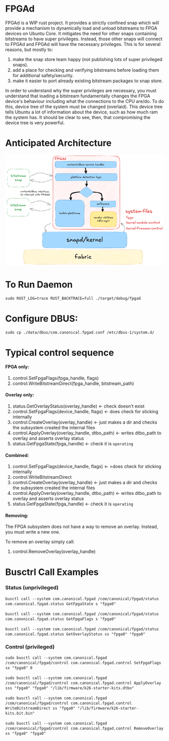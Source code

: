 # FPGAd

FPGAd is a WIP rust project.
It provides a strictly confined snap which will provide a mechanism to dynamically load and unload bitstreams to FPGA
devices on Ubuntu Core.
It mitigates the need for other snaps containing bitstreams to have super privileges.
Instead, those other snaps will connect to FPGAd and FPGAd will have the necessary privileges.
This is for several reasons, but mostly to:

1) make the snap store team happy (not publishing lots of super privileged snaps).
2) add a place for checking and verifying bitstreams before loading them for additional safety/security.
3) make it easier to port already existing bitstream packages to snap store.

In order to understand why the super privileges are necessary, you must understand that loading a bitstream
fundamentally changes the FPGA device's behaviour including what the connections to the CPU are/do.
To do this, device tree of the system must be changed (overlaid).
This device tree tells Ubuntu a lot of information about the device, such as how much ram the system has.
It should be clear to see, then, that compromising the device tree is very powerful.

# Anticipated Architecture

![anticipated_architecture.png](docs/assets/anticipated_architecture.png)

# To Run Daemon

```
sudo RUST_LOG=trace RUST_BACKTRACE=full ./target/debug/fpgad
```

# Configure DBUS:

```
sudo cp ./data/dbus/com.canonical.fpgad.conf /etc/dbus-1/system.d/
```

# Typical control sequence

#### FPGA only:

1) control.SetFpgaFlags(fpga_handle, flags)
2) control.WriteBitstreamDirect(fpga_handle, bitstream_path)

#### Overlay only:

1) status.GetOverlayStatus(overlay_handle) <- check doesn't exist
2) control.SetFpgaFlags(device_handle, flags) <- does check for sticking internally
3) control.CreateOverlay(overlay_handle) <- just makes a dir and checks the subsystem created the internal files
4) control.ApplyOverlay(overlay_handle, dtbo_path) <- writes dtbo_path to overlay and asserts overlay status
5) status.GetFpgaState(fpga_handle) <- check it is `operating`

#### Combined:

1) control.SetFpgaFlags(device_handle, flags) <- >does check for sticking internally
2) control.WriteBitstreamDirect
3) control.CreateOverlay(overlay_handle) <- just makes a dir and checks the subsystem created the internal files
4) control.ApplyOverlay(overlay_handle, dtbo_path) <- writes dtbo_path to overlay and asserts overlay status
5) status.GetFpgaState(fpga_handle) <- check it is `operating`

#### Removing:

The FPGA subsystem does not have a way to remove an overlay. Instead, you must write a new one.

To remove an overlay simply call:

1) control.RemoveOverlay(overlay_handle)

# Busctrl Call Examples

### Status (unprivileged)

```
busctl call --system com.canonical.fpgad /com/canonical/fpgad/status com.canonical.fpgad.status GetFpgaState s "fpga0"

busctl call --system com.canonical.fpgad /com/canonical/fpgad/status com.canonical.fpgad.status GetFpgaFlags s "fpga0"

busctl call --system com.canonical.fpgad /com/canonical/fpgad/status com.canonical.fpgad.status GetOverlayStatus ss "fpga0" "fpga0"
```

### Control (privileged)

```
sudo busctl call --system com.canonical.fpgad /com/canonical/fpgad/control com.canonical.fpgad.control SetFpgaFlags sx "fpga0" 0

sudo busctl call --system com.canonical.fpgad /com/canonical/fpgad/control com.canonical.fpgad.control ApplyOverlay sss "fpga0" "fpga0" "/lib/firmware/k26-starter-kits.dtbo"

sudo busctl call --system com.canonical.fpgad /com/canonical/fpgad/control com.canonical.fpgad.control WriteBitstreamDirect ss "fpga0" "/lib/firmware/k26-starter-kits.bit.bin"

sudo busctl call --system com.canonical.fpgad /com/canonical/fpgad/control com.canonical.fpgad.control RemoveOverlay ss "fpga0" "fpga0" 
```
